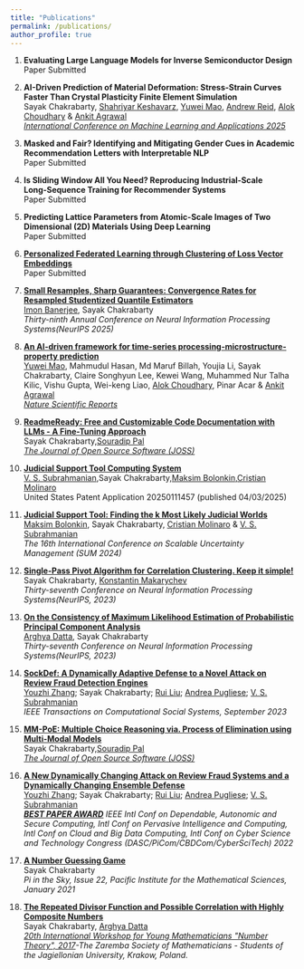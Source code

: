 ```yaml
---
title: "Publications"
permalink: /publications/
author_profile: true
---
```


1. <b>Evaluating Large Language Models for Inverse Semiconductor Design </b><br>
Paper Submitted<br>

1. <b>AI-Driven Prediction of Material Deformation: Stress-Strain Curves Faster Than Crystal Plasticity Finite Element Simulation</b><br>
Sayak Chakrabarty, [Shahriyar Keshavarz](https://scholar.google.com/citations?user=6FYL0Z0AAAAJ&hl=en), [Yuwei Mao](https://scholar.google.com/citations?user=4SBeU1gAAAAJ&hl=en), [Andrew Reid](https://www.nist.gov/people/andrew-ce-reid), [Alok Choudhary](https://scholar.google.com/citations?user=6nvFl5sAAAAJ&hl=en) & [Ankit Agrawal](https://eecs.northwestern.edu/~ankitag/)<br>
<i>[International Conference on Machine Learning and Applications 2025](https://www.icmla-conference.org/icmla25/index.php)</i>

1. <b>Masked and Fair? Identifying and Mitigating Gender Cues in Academic Recommendation Letters with Interpretable NLP</b><br>
Paper Submitted<br>

1. <b>Is Sliding Window All You Need? Reproducing Industrial‑Scale Long‑Sequence Training for Recommender Systems</b><br>
Paper Submitted<br>

1. <b>Predicting Lattice Parameters from Atomic-Scale Images of Two Dimensional (2D) Materials Using Deep Learning</b><br>
Paper Submitted<br>

1. <b>[Personalized Federated Learning through Clustering of Loss Vector Embeddings](https://arxiv.org/pdf/2506.22427)</b><br>
Paper Submitted<br>

1. <b>[Small Resamples, Sharp Guarantees: Convergence Rates for Resampled Studentized Quantile Estimators](https://arxiv.org/pdf/2505.11725)</b><br>
[Imon Banerjee](https://ibanerj750.github.io/), Sayak Chakrabarty<br>
<i>Thirty-ninth Annual Conference on Neural Information Processing Systems(NeurIPS 2025)</i>

1. <b>[An AI-driven framework for time-series processing-microstructure-property prediction](https://www.nature.com/articles/s41598-025-06894-x)</b><br>
[Yuwei Mao](https://scholar.google.com/citations?user=4SBeU1gAAAAJ&hl=en), Mahmudul Hasan, Md Maruf Billah, Youjia Li, Sayak Chakrabarty, Claire Songhyun Lee, Kewei Wang, Muhammed Nur Talha Kilic, Vishu Gupta, Wei-keng Liao, [Alok Choudhary](https://scholar.google.com/citations?user=6nvFl5sAAAAJ&hl=en), Pinar Acar & [Ankit Agrawal](https://eecs.northwestern.edu/~ankitag/)<br>
<i>[Nature Scientific Reports](https://www.nature.com/srep/)</i>

1. <b>[ReadmeReady: Free and Customizable Code Documentation with LLMs - A Fine-Tuning Approach](https://www.theoj.org/joss-papers/joss.07489/10.21105.joss.07489.pdf)</b><br>
Sayak Chakrabarty,[Souradip Pal](https://souradipp76.github.io/)<br>
<i>[The Journal of Open Source Software (JOSS)](https://joss.theoj.org/)</i>

1. <b>[Judicial Support Tool Computing System](https://www.freepatentsonline.com/y2025/0111457.html)</b><br>
[V. S. Subrahmanian](https://vssubrah.github.io/),Sayak Chakrabarty,[Maksim Bolonkin](https://www.linkedin.com/in/maksim-bolonkin),[Cristian Molinaro](https://scholar.google.com/citations?user=UdYMo0gAAAAJ&hl=en)<br>
United States Patent Application 20250111457 (published 04/03/2025)<br>

1. <b>[Judicial Support Tool: Finding the k Most Likely Judicial Worlds](https://link.springer.com/chapter/10.1007/978-3-031-76235-2_5)</b><br>
[Maksim Bolonkin](https://www.linkedin.com/in/maksim-bolonkin), Sayak Chakrabarty, [Cristian Molinaro](https://scholar.google.com/citations?user=UdYMo0gAAAAJ&hl=en) & [V. S. Subrahmanian](https://vssubrah.github.io/) <br>
<i>The 16th International Conference on Scalable Uncertainty Management (SUM 2024)</i>

1. <b>[Single-Pass Pivot Algorithm for Correlation Clustering. Keep it simple!](https://arxiv.org/pdf/2305.13560.pdf)</b><br>
Sayak Chakrabarty, [Konstantin Makarychev](https://konstantin.makarychev.net/)<br>
<i>Thirty-seventh Conference on Neural Information Processing Systems(NeurIPS, 2023)</i>

1. <b>[On the Consistency of Maximum Likelihood Estimation of Probabilistic Principal Component Analysis](https://arxiv.org/pdf/2311.05046.pdf)</b><br>
[Arghya Datta](https://www.linkedin.com/in/arghya-d-66a450195/), Sayak Chakrabarty<br>
<i>Thirty-seventh Conference on Neural Information Processing Systems(NeurIPS, 2023)</i>

1. <b>[SockDef: A Dynamically Adaptive Defense to a Novel Attack on Review Fraud Detection Engines](https://ieeexplore.ieee.org/abstract/document/10285721)</b><br>
[Youzhi Zhang](https://youzhi333.github.io/index.html); Sayak Chakrabarty; [Rui Liu](https://www.linkedin.com/in/rui-liu-70b16081); [Andrea Pugliese](https://sites.google.com/unical.it/andreapugliese); [V. S. Subrahmanian](https://vssubrah.github.io/)<br>
<i> IEEE Transactions on Computational Social Systems, September 2023</i>

1. <b>[MM-PoE: Multiple Choice Reasoning via. Process of Elimination using Multi-Modal Models](https://joss.theoj.org/papers/10.21105/joss.07783)</b><br>
Sayak Chakrabarty,[Souradip Pal](https://souradipp76.github.io/)<br>
<i>[The Journal of Open Source Software (JOSS)](https://joss.theoj.org/)</i>

1. <b>[A New Dynamically Changing Attack on Review Fraud Systems and a Dynamically Changing Ensemble Defense](https://ieeexplore.ieee.org/abstract/document/9927814)</b><br>
[Youzhi Zhang](https://youzhi333.github.io/index.html); Sayak Chakrabarty; [Rui Liu](https://www.linkedin.com/in/rui-liu-70b16081); [Andrea Pugliese](https://sites.google.com/unical.it/andreapugliese); [V. S. Subrahmanian](https://vssubrah.github.io/)<br>
<i><b>[BEST PAPER AWARD](https://drive.google.com/file/d/1CcPke3MNfNuAbr2ZxwhWI8w_0YWHitQF/view?usp=sharing)</b> IEEE Intl Conf on Dependable, Autonomic and Secure Computing, Intl Conf on Pervasive Intelligence and Computing, Intl Conf on Cloud and Big Data Computing, Intl Conf on Cyber Science and Technology Congress (DASC/PiCom/CBDCom/CyberSciTech) 2022</i>

1. <b>[A Number Guessing Game](https://media.pims.math.ca/pi_in_sky/pi22.pdf)</b><br>
Sayak Chakrabarty<br>
<i>Pi in the Sky, Issue 22, Pacific Institute for the Mathematical Sciences, January 2021</i>

1. <b>[The Repeated Divisor Function and Possible Correlation with Highly Composite Numbers](https://www.researchgate.net/publication/316596873_The_Repeated_Divisor_Function_and_Possible_Correlation_with_Highly_Composite_Numbers)</b><br>
Sayak Chakrabarty, [Arghya Datta](https://www.linkedin.com/in/arghya-d-66a450195/)<br>
<i>[20th International Workshop for Young Mathematicians "Number Theory", 2017](http://kmsuj.im.uj.edu.pl/workshop2017/index.php%3Faction=history.html)-The Zaremba Society of Mathematicians - Students of the Jagiellonian University, Krakow, Poland.</i>